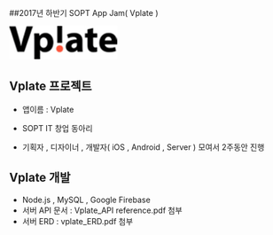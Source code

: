 ##2017년 하반기 SOPT App Jam( Vplate )

![](./vplateLogo.jpg) 



## Vplate 프로젝트

- 앱이름 : Vplate

- SOPT IT 창업 동아리
- 기획자 , 디자이너 , 개발자( iOS , Android , Server ) 모여서 2주동안 진행



## Vplate 개발

- Node.js , MySQL , Google Firebase
- 서버 API 문서 : Vplate_API reference.pdf 첨부
- 서버 ERD : vplate_ERD.pdf 첨부